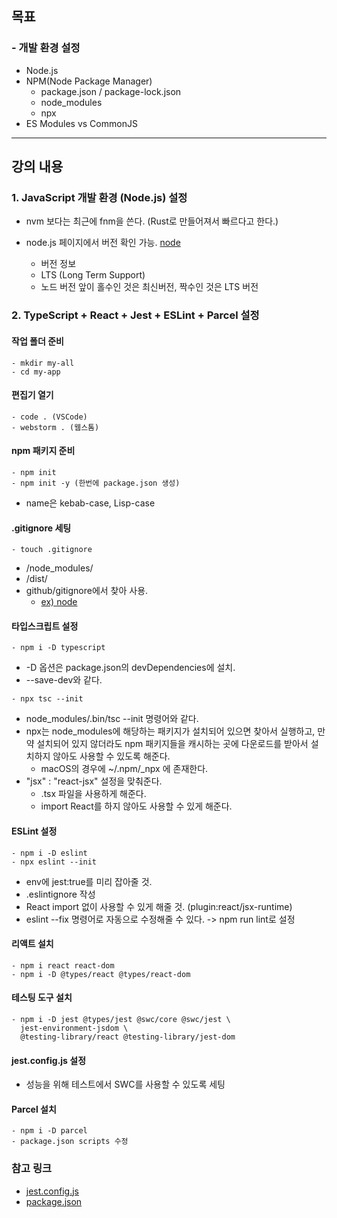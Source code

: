 ## 목표
### - 개발 환경 설정

- Node.js
- NPM(Node Package Manager)
  - package.json / package-lock.json
  - node_modules
  - npx
- ES Modules vs CommonJS

---

## 강의 내용
### 1. JavaScript 개발 환경 (Node.js) 설정
  
- nvm 보다는 최근에 fnm을 쓴다. (Rust로 만들어져서 빠르다고 한다.)  

- node.js 페이지에서 버전 확인 가능. [node](https://nodejs.org/en)
  - 버전 정보
  - LTS (Long Term Support)
  - 노드 버전 앞이 홀수인 것은 최신버전, 짝수인 것은 LTS 버전

### 2. TypeScript + React + Jest + ESLint + Parcel 설정


#### 작업 폴더 준비

```
- mkdir my-all
- cd my-app
```

#### 편집기 열기
```
- code . (VSCode)
- webstorm . (웹스톰)
```

#### npm 패키지 준비
```
- npm init
- npm init -y (한번에 package.json 생성)
```
- name은 kebab-case, Lisp-case

#### .gitignore 세팅
```
- touch .gitignore
```
- /node_modules/
- /dist/
- github/gitignore에서 찾아 사용.
    - [ex) node](https://github.com/github/gitignore/blob/main/Node.gitignore)

#### 타입스크립트 설정
```
- npm i -D typescript
```
- -D 옵션은 package.json의 devDependencies에 설치. 
- --save-dev와 같다.
```
- npx tsc --init
```
- node_modules/.bin/tsc --init 명령어와 같다.
- npx는 node_modules에 해당하는 패키지가 설치되어 있으면 찾아서 실행하고, 만약 설치되어 있지 않더라도 npm 패키지들을 캐시하는 곳에 다운로드를 받아서 설치하지 않아도 사용할 수 있도록 해준다.
    - macOS의 경우에 ~/.npm/\_npx 에 존재한다.
- "jsx" : "react-jsx" 설정을 맞춰준다.
    - .tsx 파일을 사용하게 해준다.
    - import React를 하지 않아도 사용할 수 있게 해준다.

#### ESLint 설정

```
- npm i -D eslint
- npx eslint --init
```
- env에 jest:true를 미리 잡아줄 것.
- .eslintignore 작성
- React import 없이 사용할 수 있게 해줄 것. (plugin:react/jsx-runtime)
- eslint --fix 명령어로 자동으로 수정해줄 수 있다. -> npm run lint로 설정

#### 리액트 설치
```
- npm i react react-dom
- npm i -D @types/react @types/react-dom
```

#### 테스팅 도구 설치
```
- npm i -D jest @types/jest @swc/core @swc/jest \
  jest-environment-jsdom \
  @testing-library/react @testing-library/jest-dom
```

####  jest.config.js 설정

- 성능을 위해 테스트에서 SWC를 사용할 수 있도록 세팅

#### Parcel 설치
```
- npm i -D parcel
- package.json scripts 수정
```


### 참고 링크
- [jest.config.js](https://github.com/ahastudio/CodingLife/blob/main/20220726/react/jest.config.js)
- [package.json](https://github.com/ahastudio/CodingLife/blob/main/20220726/react/package.json)

